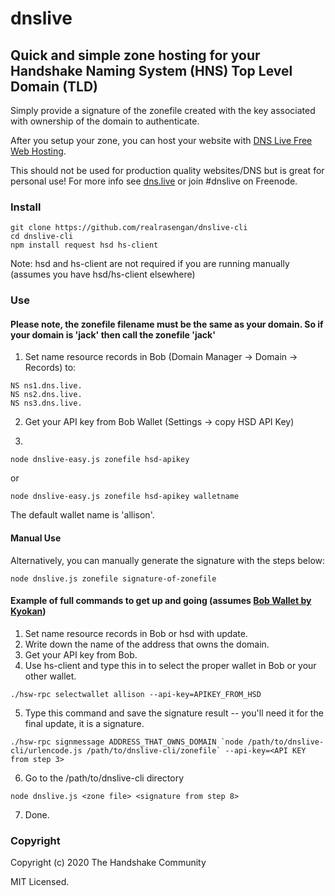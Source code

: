 # dnslive
## Quick and simple zone hosting for your Handshake Naming System (HNS) Top Level Domain (TLD)
Simply provide a signature of the zonefile created with the key associated with ownership of the domain to authenticate.

After you setup your zone, you can host your website with [DNS Live Free Web Hosting](https://github.com/realrasengan/dnslive-webhost).

This should not be used for production quality websites/DNS but is great for personal use!  For more info see [dns.live](https://dns.live) or join #dnslive on Freenode.

### Install
```
git clone https://github.com/realrasengan/dnslive-cli
cd dnslive-cli
npm install request hsd hs-client
```
Note: hsd and hs-client are not required if you are running manually (assumes you have hsd/hs-client elsewhere)

### Use
#### Please note, the zonefile filename must be the same as your domain.  So if your domain is 'jack' then call the zonefile 'jack'

1. Set name resource records in Bob (Domain Manager -> Domain -> Records) to:
```
NS ns1.dns.live.
NS ns2.dns.live.
NS ns3.dns.live.
```

2. Get your API key from Bob Wallet  (Settings -> copy HSD API Key)

3.
```
node dnslive-easy.js zonefile hsd-apikey
```
or
```
node dnslive-easy.js zonefile hsd-apikey walletname
```
The default wallet name is 'allison'.

#### Manual Use
Alternatively, you can manually generate the signature with the steps below:
```
node dnslive.js zonefile signature-of-zonefile
```
#### Example of full commands to get up and going (assumes [Bob Wallet by Kyokan](https://github.com/kyokan/bob-wallet))
1. Set name resource records in Bob or hsd with update.
2. Write down the name of the address that owns the domain.
3. Get your API key from Bob.
4. Use hs-client and type this in to select the proper wallet in Bob or your other wallet.
```
./hsw-rpc selectwallet allison --api-key=APIKEY_FROM_HSD
```
5. Type this command and save the signature result -- you'll need it for the final update, it is a signature.  
```
./hsw-rpc signmessage ADDRESS_THAT_OWNS_DOMAIN `node /path/to/dnslive-cli/urlencode.js /path/to/dnslive-cli/zonefile` --api-key=<API KEY from step 3>
```
6. Go to the /path/to/dnslive-cli directory
```
node dnslive.js <zone file> <signature from step 8>
```
7. Done.

### Copyright
Copyright (c) 2020 The Handshake Community

MIT Licensed.

